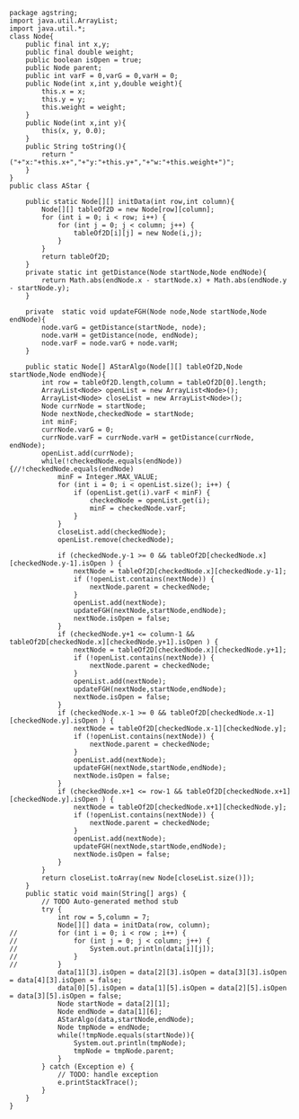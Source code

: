    package agstring;
    import java.util.ArrayList;
    import java.util.*;
    class Node{
        public final int x,y;
        public final double weight;
        public boolean isOpen = true;
        public Node parent;
        public int varF = 0,varG = 0,varH = 0;
        public Node(int x,int y,double weight){
            this.x = x;
            this.y = y;
            this.weight = weight;
        }
        public Node(int x,int y){
            this(x, y, 0.0);
        }
        public String toString(){
            return "("+"x:"+this.x+","+"y:"+this.y+","+"w:"+this.weight+")";
        }
    }
    public class AStar {
        
        public static Node[][] initData(int row,int column){
            Node[][] tableOf2D = new Node[row][column];
            for (int i = 0; i < row; i++) {
                for (int j = 0; j < column; j++) {
                    tableOf2D[i][j] = new Node(i,j);
                }
            }
            return tableOf2D;
        }
        private static int getDistance(Node startNode,Node endNode){
            return Math.abs(endNode.x - startNode.x) + Math.abs(endNode.y - startNode.y);
        }
        
        private  static void updateFGH(Node node,Node startNode,Node endNode){
            node.varG = getDistance(startNode, node);
            node.varH = getDistance(node, endNode);
            node.varF = node.varG + node.varH;
        }
        
        public static Node[] AStarAlgo(Node[][] tableOf2D,Node startNode,Node endNode){
            int row = tableOf2D.length,column = tableOf2D[0].length;
            ArrayList<Node> openList = new ArrayList<Node>();
            ArrayList<Node> closeList = new ArrayList<Node>();
            Node currNode = startNode;
            Node nextNode,checkedNode = startNode;
            int minF;
            currNode.varG = 0;
            currNode.varF = currNode.varH = getDistance(currNode, endNode);
            openList.add(currNode);
            while(!checkedNode.equals(endNode)){//!checkedNode.equals(endNode)
                minF = Integer.MAX_VALUE;
                for (int i = 0; i < openList.size(); i++) {
                    if (openList.get(i).varF < minF) {
                        checkedNode = openList.get(i);
                        minF = checkedNode.varF;
                    }
                }
                closeList.add(checkedNode);
                openList.remove(checkedNode);
                
                if (checkedNode.y-1 >= 0 && tableOf2D[checkedNode.x][checkedNode.y-1].isOpen ) {
                    nextNode = tableOf2D[checkedNode.x][checkedNode.y-1];
                    if (!openList.contains(nextNode)) {
                        nextNode.parent = checkedNode;
                    }
                    openList.add(nextNode);
                    updateFGH(nextNode,startNode,endNode);
                    nextNode.isOpen = false;
                }
                if (checkedNode.y+1 <= column-1 && tableOf2D[checkedNode.x][checkedNode.y+1].isOpen ) {
                    nextNode = tableOf2D[checkedNode.x][checkedNode.y+1];
                    if (!openList.contains(nextNode)) {
                        nextNode.parent = checkedNode;
                    }
                    openList.add(nextNode);
                    updateFGH(nextNode,startNode,endNode);
                    nextNode.isOpen = false;
                }
                if (checkedNode.x-1 >= 0 && tableOf2D[checkedNode.x-1][checkedNode.y].isOpen ) {
                    nextNode = tableOf2D[checkedNode.x-1][checkedNode.y];
                    if (!openList.contains(nextNode)) {
                        nextNode.parent = checkedNode;
                    }
                    openList.add(nextNode);
                    updateFGH(nextNode,startNode,endNode);
                    nextNode.isOpen = false;
                }
                if (checkedNode.x+1 <= row-1 && tableOf2D[checkedNode.x+1][checkedNode.y].isOpen ) {
                    nextNode = tableOf2D[checkedNode.x+1][checkedNode.y];
                    if (!openList.contains(nextNode)) {
                        nextNode.parent = checkedNode;
                    }
                    openList.add(nextNode);
                    updateFGH(nextNode,startNode,endNode);
                    nextNode.isOpen = false;
                }
            }
            return closeList.toArray(new Node[closeList.size()]);
        }
        public static void main(String[] args) {
            // TODO Auto-generated method stub
            try {
                int row = 5,column = 7;
                Node[][] data = initData(row, column);
    //          for (int i = 0; i < row ; i++) {
    //              for (int j = 0; j < column; j++) {
    //                  System.out.println(data[i][j]);
    //              }
    //          }
                data[1][3].isOpen = data[2][3].isOpen = data[3][3].isOpen = data[4][3].isOpen = false;
                data[0][5].isOpen = data[1][5].isOpen = data[2][5].isOpen = data[3][5].isOpen = false;
                Node startNode = data[2][1];
                Node endNode = data[1][6];
                AStarAlgo(data,startNode,endNode);
                Node tmpNode = endNode;
                while(!tmpNode.equals(startNode)){
                    System.out.println(tmpNode);
                    tmpNode = tmpNode.parent;
                }
            } catch (Exception e) {
                // TODO: handle exception
                e.printStackTrace();
            }
        }
    }
